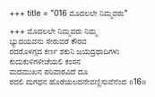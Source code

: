 +++
title = "016 ಮೊದಲಲೇ ನಿಮ್ಮವರು"

+++
ಮೊದಲಲೇ ನಿಮ್ಮವರು ನಿಮ್ಮ  
ಭ್ಯುದಯವನು ಸೇರುವರೆ ಕೌರವ  
ರದರೊಳಗ್ಗದ ಕರ್ಣ ಶಕುನಿ ಜಯದ್ರಥಾದಿಗಳು   
ಕುದುಕುಳಿಗಳೀಚೆಯಲಿ ಕಂಸನ   
ಮದಮುಖನ ಪರಿವಾರವಿದೆ ದೂ  
ರದಲಿ ಮಗಧನ ಹೊರೆಯಲದನೇವಣ್ಣಿಸುವೆನೆಂದ      ॥16॥